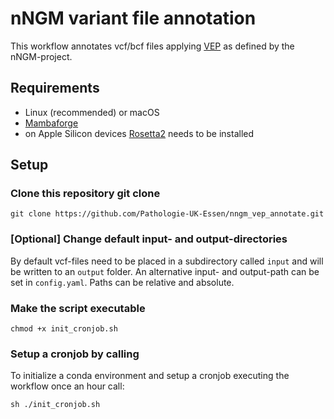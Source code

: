 # nNGM variant file annotation

This workflow annotates vcf/bcf files applying [VEP]((https://www.ensembl.org/info/docs/tools/vep/index.html)) as defined by the nNGM-project. 


## Requirements

* Linux (recommended) or macOS
* [Mambaforge](https://github.com/conda-forge/miniforge#mambaforge)
* on Apple Silicon devices [Rosetta2](https://support.apple.com/en-us/HT211861) needs to be installed
## Setup

### Clone this repository git clone
`git clone https://github.com/Pathologie-UK-Essen/nngm_vep_annotate.git`

### [Optional] Change default input- and output-directories

By default vcf-files need to be placed in a subdirectory called `input` and will be written to an `output` folder.
An alternative input- and output-path can be set in `config.yaml`. Paths can be relative and absolute.

### Make the script executable
`chmod +x init_cronjob.sh`

### Setup a cronjob by calling

To initialize a conda environment and setup a cronjob executing the workflow once an hour call:

`sh ./init_cronjob.sh`
